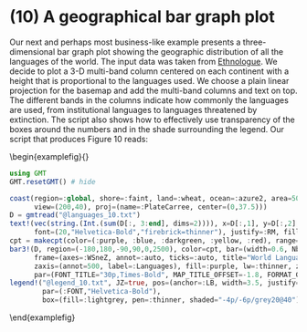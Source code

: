# (10) A geographical bar graph plot

Our next and perhaps most business-like example presents a three-dimensional bar graph plot showing the geographic
distribution of all the languages of the world. The input data was taken from [Ethnologue](https://www.ethnologue.com/).
We decide to plot a 3-D multi-band column centered on each continent with a height that is proportional to the
languages used. We choose a plain linear projection for the basemap and add the multi-band columns and text on top.
The different bands in the columns indicate how commonly the languages are used, from institutional languages to
languages threatened by extinction. The script also shows how to effectively use transparency of the boxes around
the numbers and in the shade surrounding the legend. Our script that produces Figure 10 reads:


\begin{examplefig}{}
```julia
using GMT
GMT.resetGMT() # hide

coast(region=:global, shore=:faint, land=:wheat, ocean=:azure2, area=5000,
      view=(200,40), proj=(name=:PlateCarree, center=(0,37.5)))
D = gmtread("@languages_10.txt")
text!(vec(string.(Int.(sum(D[:, 3:end], dims=2)))), x=D[:,1], y=D[:,2],       # Sum by continents
      font=(20,"Helvetica-Bold","firebrick=thinner"), justify=:RM, fill="white@30", offset=(-0.6,0))
cpt = makecpt(color=(:purple, :blue, :darkgreen, :yellow, :red), range="0,1,2,3,4,5")
bar3!(D, region=(-180,180,-90,90,0,2500), color=cpt, bar=(width=0.6, Nbands=5),
      frame=(axes=:WSneZ, annot=:auto, ticks=:auto, title="World Languages By Continent"),
      zaxis=(annot=500, label=:Languages), fill=:purple, lw=:thinner, zsize=8,
      par=(FONT_TITLE="30p,Times-Bold", MAP_TITLE_OFFSET=-1.8, FORMAT_GEO_MAP=:dddF), view=(200,40))
legend!("@legend_10.txt", JZ=true, pos=(anchor=:LB, width=3.5, justify=:LB, offset=0.5),
        par=(:FONT,"Helvetica-Bold"),
        box=(fill=:lightgrey, pen=:thinner, shaded="-4p/-6p/grey20@40"), show=true)
```
\end{examplefig}
